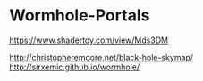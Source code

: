 # Wormhole-Portals

https://www.shadertoy.com/view/Mds3DM

http://christopheremoore.net/black-hole-skymap/
http://sirxemic.github.io/wormhole/
